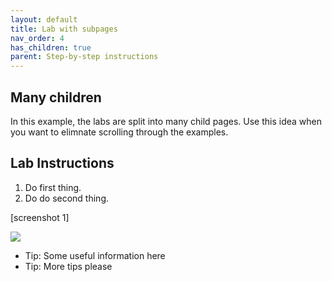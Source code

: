 ```yaml
---
layout: default
title: Lab with subpages
nav_order: 4
has_children: true
parent: Step-by-step instructions
---
```


## Many children

In this example, the labs are split into many child pages.  Use this idea when you want to elimnate scrolling through the examples. 

## Lab Instructions

1. Do first thing.
2. Do do second thing.
  
[screenshot 1]

<img src="https://via.placeholder.com/700x500/457b9d/fff.png" />


* Tip:  Some useful information here
* Tip:  More tips please

 
 

  